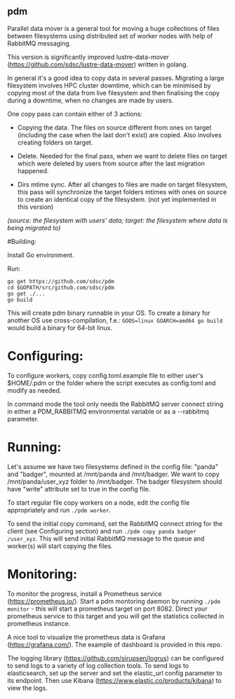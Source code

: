 ## pdm

Parallel data mover is a general tool for moving a huge collections of files between filesystems using distributed set of worker nodes with help of RabbitMQ messaging.

This version is significantly improved lustre-data-mover (https://github.com/sdsc/lustre-data-mover) written in golang.

In general it's a good idea to copy data in several passes. Migrating a large filesystem involves HPC cluster downtime, which can be minimised by copying most of the data from live filesystem and then finalising the copy during a downtime, when no changes are made by users.

One copy pass can contain either of 3 actions:

* Copying the data. The files on source different from ones on target (including the case when the last don't exist) are copied. Also involves creating folders on target.

* Delete. Needed for the final pass, when we want to delete files on target which were deleted by users from source after the last migration happened.

* Dirs mtime sync. After all changes to files are made on target filesystem, this pass will synchronize the target folders mtimes with ones on source to create an identical copy of the filesystem. (not yet implemented in this version)

_(source: the filesystem with users' data; target: the filesystem where data is being migrated to)_

#Building:

Install Go environment.

Run:
```
go get https://github.com/sdsc/pdm
cd $GOPATH/src/github.com/sdsc/pdm
go get ./...
go build
```

This will create pdm binary runnable in your OS. To create a binary for another OS use cross-compilation, f.e.: ```GOOS=linux GOARCH=amd64 go build``` would build a binary for 64-bit linux.

# Configuring:

To configure workers, copy config.toml.example file to either user's $HOME/.pdm or the folder where the script executes as config.toml and modify as needed.

In command mode the tool only needs the RabbitMQ server connect string in either a PDM_RABBITMQ environmental variable or as a --rabbitmq parameter.

# Running:

Let's assume we have two filesystems defined in the config file: "panda" and "badger", mounted at /mnt/panda and /mnt/badger. We want to copy /mnt/panda/user_xyz folder to /mnt/badger. The badger filesystem should have "write" attribute set to true in the config file.

To start regular file copy workers on a node, edit the config file appropriately and run ```./pdm worker```.

To send the initial copy command, set the RabbitMQ connect string for the client (see Configuring section) and run ```./pdm copy panda badger /user_xyz```. This will send initial RabbitMQ message to the queue and worker(s) will start copying the files.

# Monitoring:

To monitor the progress, install a Prometheus service (https://prometheus.io/). Start a pdm montoring daemon by running ```./pdm monitor``` - this will start a prometheus target on port 8082. Direct your prometheus service to this target and you will get the statistics collected in prometheus instance.

A nice tool to visualize the prometheus data is Grafana (https://grafana.com/). The example of dashboard is provided in this repo.

The logging library (https://github.com/sirupsen/logrus) can be configured to send logs to a variety of log collection tools. To send logs to elasticsearch, set up the server and set the elastic_url config parameter to its endpoint. Then use Kibana (https://www.elastic.co/products/kibana) to view the logs.
